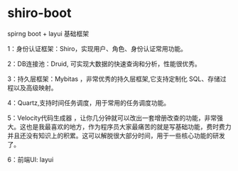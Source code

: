 # shiro-boot
spirng boot + layui 基础框架


1：身份认证框架：Shiro，实现用户、角色、身份认证常用功能。

2：DB连接池：Druid, 可实现大数据的快速查询和分析，性能很优秀。

3：持久层框架：Mybitas ，非常优秀的持久层框架,它支持定制化 SQL、存储过程以及高级映射。

4：Quartz,支持时间任务调度，用于常用的任务调度功能。

5：Velocity代码生成器 ，让你几分钟就可以改出一套增册改查的功能，非常强大。这也是我最喜欢的地方，作为程序员大家最痛苦的就是写基础功能，费时费力并且还没有知识上的积累。这可以解脱很大部分时间，用于一些核心功能的研发了。

6：前端UI: layui  

